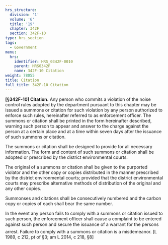 ```yaml
---
hrs_structure:
  division: '1'
  volume: '6'
  title: '19'
  chapter: 342F
  section: 342F-10
type: hrs_section
tags:
  - Government
menu:
  hrs:
    identifier: HRS_0342F-0010
    parent: HRS0342F
    name: 342F-10 Citation
weight: 78055
title: Citation
full_title: 342F-10 Citation
---
```

**[§342F-10] Citation.** Any person who commits a violation of the noise control rules adopted by the department pursuant to this chapter may be issued a summons or citation for such violation by any person authorized to enforce such rules, hereinafter referred to as enforcement officer. The summons or citation shall be printed in the form hereinafter described, warning such person to appear and answer to the charge against the person at a certain place and at a time within seven days after the issuance of such summons or citation.

The summons or citation shall be designed to provide for all necessary information. The form and content of such summons or citation shall be adopted or prescribed by the district environmental courts.

The original of a summons or citation shall be given to the purported violator and the other copy or copies distributed in the manner prescribed by the district environmental courts; provided that the district environmental courts may prescribe alternative methods of distribution of the original and any other copies.

Summonses and citations shall be consecutively numbered and the carbon copy or copies of each shall bear the same number.

In the event any person fails to comply with a summons or citation issued to such person, the enforcement officer shall cause a complaint to be entered against such person and secure the issuance of a warrant for the persons arrest. Failure to comply with a summons or citation is a misdemeanor. [L 1989, c 212, pt of §3; am L 2014, c 218, §8]